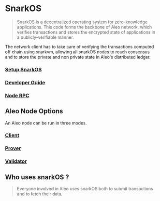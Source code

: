 # SnarkOS

>SnarkOS is a decentralized operating system for zero-knowledge applications. This code forms the backbone of Aleo network, which verifies transactions and stores the encrypted state of applications in a publicly-verifiable manner.

The network client has to take care of verifying the transactions computed off chain using snarkvm, allowing all snarkOS nodes to reach consensus and to store the private and non private state in Aleo's distributed ledger.


### [Setup SnarkOS](./snarkos_build_guide.md)
### [Developer Guide](./snarkos_dev_guide.md)
### [Node RPC](../../build/snarkos-node-rpc/README.md)

## Aleo Node Options
An Aleo node can be run in three modes.

### [Client](../network/)
### [Prover](../network/provers)
### [Validator](../network/validators)


## Who uses snarkOS ?
>Everyone involved in Aleo uses snarkOS both to submit transactions and to fetch their data.





